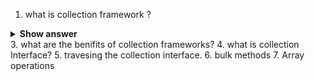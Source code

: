 1. what is collection framework ? 

<details>
  <summary><b>Show answer</b></summary>
 
 > collection framwork is a 
  
</details>
3. what are the benifits of collection frameworks? 
4. what is collection Interface?
5. travesing the collection interface.
6. bulk methods
7. Array operations
